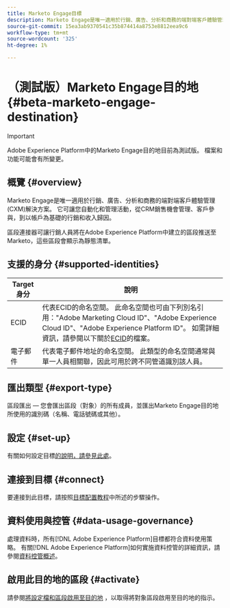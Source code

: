 ```yaml
---
title: Marketo Engage目標
description: Marketo Engage是唯一適用於行銷、廣告、分析和商務的端對端客戶體驗管理(CXM)解決方案。 它可讓您自動化和管理活動，從CRM銷售機會管理、客戶參與，到以帳戶為基礎的行銷和收入歸因。
source-git-commit: 15ea3ab9370541c35b874414a8753e8812eea9c6
workflow-type: tm+mt
source-wordcount: '325'
ht-degree: 1%

---
```



# （測試版）Marketo Engage目的地 {#beta-marketo-engage-destination}

>[!IMPORTANT]
>
>Adobe Experience Platform中的Marketo Engage目的地目前為測試版。 檔案和功能可能會有所變更。

## 概覽 {#overview}

Marketo Engage是唯一適用於行銷、廣告、分析和商務的端對端客戶體驗管理(CXM)解決方案。 它可讓您自動化和管理活動，從CRM銷售機會管理、客戶參與，到以帳戶為基礎的行銷和收入歸因。

區段連接器可讓行銷人員將在Adobe Experience Platform中建立的區段推送至Marketo，這些區段會顯示為靜態清單。

## 支援的身分 {#supported-identities}

| Target身分 | 說明 |
|---|---|
| ECID | 代表ECID的命名空間。 此命名空間也可由下列別名引用：&quot;Adobe Marketing Cloud ID&quot;、&quot;Adobe Experience Cloud ID&quot;、&quot;Adobe Experience Platform ID&quot;。 如需詳細資訊，請參閱以下關於[ECID](/help/identity-service/ecid.md)的檔案。 |
| 電子郵件 | 代表電子郵件地址的命名空間。 此類型的命名空間通常與單一人員相關聯，因此可用於跨不同管道識別該人員。 |

## 匯出類型 {#export-type}

區段匯出 — 您會匯出區段（對象）的所有成員，並匯出Marketo Engage目的地所使用的識別碼（名稱、電話號碼或其他）。

## 設定 {#set-up}

有關如何設定目標[的說明，請參見此處](https://experienceleague.adobe.com/docs/marketo/using/product-docs/core-marketo-concepts/smart-lists-and-static-lists/static-lists/push-an-adobe-experience-cloud-segment-to-a-marketo-static-list.html?lang=en)。

## 連接到目標 {#connect}

要連接到此目標，請按照[目標配置教程](../../ui/connect-destination.md)中所述的步驟操作。

## 資料使用與控管 {#data-usage-governance}

處理資料時，所有[!DNL Adobe Experience Platform]目標都符合資料使用策略。 有關[!DNL Adobe Experience Platform]如何實施資料控管的詳細資訊，請參閱[資料控管概述](https://experienceleague.adobe.com/docs/experience-platform/data-governance/home.html)。

## 啟用此目的地的區段 {#activate}

請參閱[將設定檔和區段啟用至目的地](../../ui/activate-destinations.md) ，以取得將對象區段啟用至目的地的指示。
